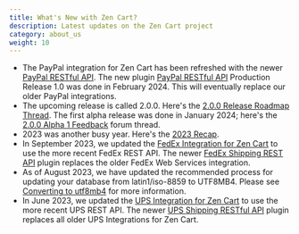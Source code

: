 ```yaml
---
title: What's New with Zen Cart?
description: Latest updates on the Zen Cart project
category: about_us
weight: 10
---
```


- The PayPal integration for Zen Cart has been refreshed with the newer [PayPal RESTful API](/user/payment/paypal_restful/).  The new plugin [PayPal RESTful API](https://www.zen-cart.com/downloads.php?do=file&id=2382) Production Release 1.0 was done in February 2024.  This will eventually replace our older PayPal integrations. 
- The upcoming release is called 2.0.0.  Here's the [2.0.0 Release Roadmap Thread](https://www.zen-cart.com/showthread.php?229610-The-next-release-Zen-Cart-2-0-0).  The first alpha release was done in January 2024; here's the [2.0.0 Alpha 1 Feedback](https://www.zen-cart.com/showthread.php?229906-Feedback-on-2-0-0-alpha1) forum thread. 
- 2023 was another busy year.  Here's the [2023 Recap](https://www.zen-cart.com/showthread.php?229885-2023-Recap).
- In September 2023, we updated the [FedEx Integration for Zen Cart](/user/shipping/fedex/) to use the more recent FedEx REST API.  The newer [FedEx Shipping REST API](https://www.zen-cart.com/downloads.php?do=file&id=2375) plugin replaces the older FedEx Web Services integration. 
- As of August 2023, we have updated the recommended process for updating your database from latin1/iso-8859 to UTF8MB4.  Please see [Converting to utf8mb4](/user/upgrading/convert_to_utf8/) for more information.
- In June 2023, we updated the [UPS Integration for Zen Cart](/user/shipping/ups/) to use the more recent UPS REST API.  The newer [UPS Shipping RESTful API](https://www.zen-cart.com/downloads.php?do=file&id=2374) plugin replaces all older UPS Integrations for Zen Cart. 


